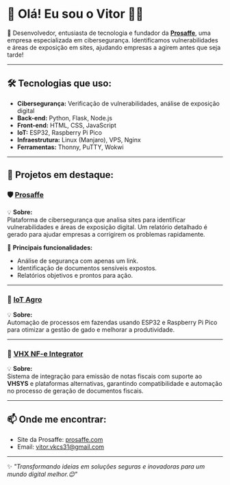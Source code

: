 # 👋 Olá! Eu sou o Vitor 👨‍💻

🚀 Desenvolvedor, entusiasta de tecnologia e fundador da [**Prosaffe**](https://prosaffe.com), uma empresa especializada em cibersegurança. Identificamos vulnerabilidades e áreas de exposição em sites, ajudando empresas a agirem antes que seja tarde!

---

## 🛠️ Tecnologias que uso:
- **Cibersegurança:** Verificação de vulnerabilidades, análise de exposição digital
- **Back-end:** Python, Flask, Node.js
- **Front-end:** HTML, CSS, JavaScript
- **IoT:** ESP32, Raspberry Pi Pico
- **Infraestrutura:** Linux (Manjaro), VPS, Nginx
- **Ferramentas:** Thonny, PuTTY, Wokwi

---

## 🌟 Projetos em destaque:
### 🛡️ [Prosaffe](https://prosaffe.com)  
💡 **Sobre:**  
Plataforma de cibersegurança que analisa sites para identificar vulnerabilidades e áreas de exposição digital. Um relatório detalhado é gerado para ajudar empresas a corrigirem os problemas rapidamente.

📌 **Principais funcionalidades:**
- Análise de segurança com apenas um link.
- Identificação de documentos sensíveis expostos.
- Relatórios objetivos e prontos para ação.

---

### 🚜 [IoT Agro](https://github.com/vkcs404/iot-agro)  
💡 **Sobre:**  
Automação de processos em fazendas usando ESP32 e Raspberry Pi Pico para otimizar a gestão de gado e melhorar a produtividade.

---

### 🔐 [VHX NF-e Integrator](https://github.com/vkcs404/vhx-nfe-integrator)  
💡 **Sobre:**  
Sistema de integração para emissão de notas fiscais com suporte ao **VHSYS** e plataformas alternativas, garantindo compatibilidade e automação no processo de geração de documentos fiscais.

---


## 📫 Onde me encontrar:
- Site da Prosaffe: [prosaffe.com](https://prosaffe.com)
- Email: [vitor.vkcs31@gmail.com](mailto:vitor.vkcs31@gmail.com)

---

✨ _"Transformando ideias em soluções seguras e inovadoras para um mundo digital melhor.😊"_  

